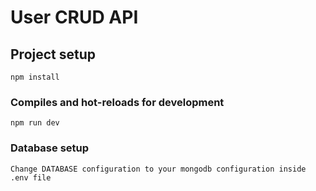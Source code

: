 # User CRUD API

## Project setup
```
npm install
```

### Compiles and hot-reloads for development
```
npm run dev
```

### Database setup
```
Change DATABASE configuration to your mongodb configuration inside .env file
